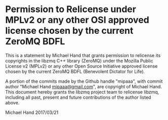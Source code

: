 # Permission to Relicense under MPLv2 or any other OSI approved license chosen by the current ZeroMQ BDFL

This is a statement by Michael Hand
that grants permission to relicense its copyrights in the libzmq C++
library (ZeroMQ) under the Mozilla Public License v2 (MPLv2) or any other 
Open Source Initiative approved license chosen by the current ZeroMQ 
BDFL (Benevolent Dictator for Life).

A portion of the commits made by the Github handle "mipaaa", with
commit author "Michael Hand <mipaaa@gmail.com>", are copyright of Michael Hand.
This document hereby grants the libzmq project team to relicense libzmq, 
including all past, present and future contributions of the author listed above.

Michael Hand
2017/03/21
